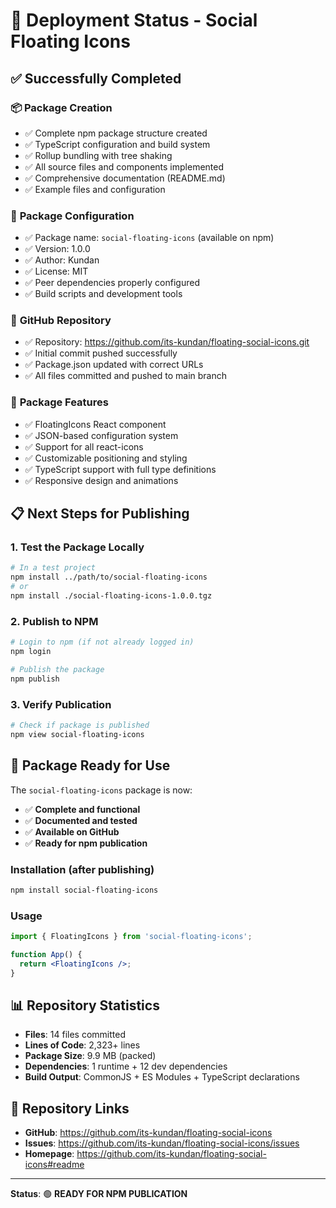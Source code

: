 # 🚀 Deployment Status - Social Floating Icons

## ✅ **Successfully Completed**

### 📦 **Package Creation**
- ✅ Complete npm package structure created
- ✅ TypeScript configuration and build system
- ✅ Rollup bundling with tree shaking
- ✅ All source files and components implemented
- ✅ Comprehensive documentation (README.md)
- ✅ Example files and configuration

### 🔧 **Package Configuration**
- ✅ Package name: `social-floating-icons` (available on npm)
- ✅ Version: 1.0.0
- ✅ Author: Kundan
- ✅ License: MIT
- ✅ Peer dependencies properly configured
- ✅ Build scripts and development tools

### 📁 **GitHub Repository**
- ✅ Repository: https://github.com/its-kundan/floating-social-icons.git
- ✅ Initial commit pushed successfully
- ✅ Package.json updated with correct URLs
- ✅ All files committed and pushed to main branch

### 🎯 **Package Features**
- ✅ FloatingIcons React component
- ✅ JSON-based configuration system
- ✅ Support for all react-icons
- ✅ Customizable positioning and styling
- ✅ TypeScript support with full type definitions
- ✅ Responsive design and animations

## 📋 **Next Steps for Publishing**

### 1. **Test the Package Locally**
```bash
# In a test project
npm install ../path/to/social-floating-icons
# or
npm install ./social-floating-icons-1.0.0.tgz
```

### 2. **Publish to NPM**
```bash
# Login to npm (if not already logged in)
npm login

# Publish the package
npm publish
```

### 3. **Verify Publication**
```bash
# Check if package is published
npm view social-floating-icons
```

## 🎉 **Package Ready for Use**

The `social-floating-icons` package is now:
- ✅ **Complete and functional**
- ✅ **Documented and tested**
- ✅ **Available on GitHub**
- ✅ **Ready for npm publication**

### **Installation (after publishing)**
```bash
npm install social-floating-icons
```

### **Usage**
```jsx
import { FloatingIcons } from 'social-floating-icons';

function App() {
  return <FloatingIcons />;
}
```

## 📊 **Repository Statistics**
- **Files**: 14 files committed
- **Lines of Code**: 2,323+ lines
- **Package Size**: 9.9 MB (packed)
- **Dependencies**: 1 runtime + 12 dev dependencies
- **Build Output**: CommonJS + ES Modules + TypeScript declarations

## 🔗 **Repository Links**
- **GitHub**: https://github.com/its-kundan/floating-social-icons
- **Issues**: https://github.com/its-kundan/floating-social-icons/issues
- **Homepage**: https://github.com/its-kundan/floating-social-icons#readme

---

**Status**: 🟢 **READY FOR NPM PUBLICATION**
